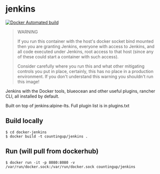# jenkins

[![Docker Automated build](https://img.shields.io/docker/build/countingup/jenkins.svg)](https://hub.docker.com/r/countingup/jenkins/builds/)

> WARNING
>
> If you run this container with the host's docker socket bind mounted then you are granting Jenkins, everyone with access to Jenkins, and all code executed under Jenkins, root access to that host (since any of these could start a container with such access).
>
> Consider carefully where you run this and what other mitigating controls you put in place, certainly, this has no place in a production environment. If you don't understand this warning you shouldn't run this image!

Jenkins with the Docker tools, blueocean and other useful plugins, rancher CLI, all installed by default.

Built on top of jenkins:alpine-lts. Full plugin list is in plugins.txt

## Build locally

```
$ cd docker-jenkins
$ docker build -t countingup/jenkins .
```

## Run (will pull from dockerhub)

```
$ docker run -it -p 8080:8080 -v /var/run/docker.sock:/var/run/docker.sock countingup/jenkins
```

